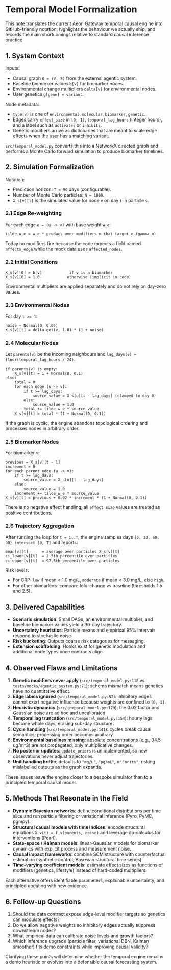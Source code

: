 # Temporal Model Formalization

This note translates the current Aeon Gateway temporal causal engine into GitHub-friendly notation, highlights the behaviour we actually ship, and records the main shortcomings relative to standard causal inference practice.

## 1. System Context

Inputs:
- Causal graph `G = (V, E)` from the external agentic system.
- Baseline biomarker values `b[v]` for biomarker nodes.
- Environmental change multipliers `delta[v]` for environmental nodes.
- User genetics `g[gene] = variant`.

Node metadata:
- `type(v)` is one of `environmental`, `molecular`, `biomarker`, `genetic`.
- Edges carry `effect_size` in `[0, 1]`, `temporal_lag_hours` (integer hours), and a label such as `activates` or `inhibits`.
- Genetic modifiers arrive as dictionaries that are meant to scale edge effects when the user has a matching variant.

`src/temporal_model.py` converts this into a NetworkX directed graph and performs a Monte Carlo forward simulation to produce biomarker timelines.

## 2. Simulation Formalization

Notation:
- Prediction horizon: `T = 90` days (configurable).
- Number of Monte Carlo particles: `N = 1000`.
- `X_s[v][t]` is the simulated value for node `v` on day `t` in particle `s`.

### 2.1 Edge Re-weighting

For each edge `e = (u -> v)` with base weight `w_e`:

```
tilde_w_e = w_e * product over modifiers m that target e (gamma_m)
```

Today no modifiers fire because the code expects a field named `affects_edge` while the mock data uses `affected_nodes`.

### 2.2 Initial Conditions

```
X_s[v][0] = b[v]            if v is a biomarker
X_s[v][0] = 1.0            otherwise (implicit in code)
```

Environmental multipliers are applied separately and do not rely on day-zero values.

### 2.3 Environmental Nodes

For day `t >= 1`:

```
noise ~ Normal(0, 0.05)
X_s[v][t] = delta.get(v, 1.0) * (1 + noise)
```

### 2.4 Molecular Nodes

Let `parents(v)` be the incoming neighbours and `lag_days(e) = floor(temporal_lag_hours / 24)`.

```
if parents(v) is empty:
    X_s[v][t] = 1 + Normal(0, 0.1)
else:
    total = 0
    for each edge (u -> v):
        if t >= lag_days:
            source_value = X_s[u][t - lag_days] (clamped to day 0)
        else:
            source_value = 1.0
        total += tilde_w_e * source_value
    X_s[v][t] = total * (1 + Normal(0, 0.1))
```

If the graph is cyclic, the engine abandons topological ordering and processes nodes in arbitrary order.

### 2.5 Biomarker Nodes

For biomarker `v`:

```
previous = X_s[v][t - 1]
increment = 0
for each parent edge (u -> v):
    if t >= lag_days:
        source_value = X_s[u][t - lag_days]
    else:
        source_value = 1.0
    increment += tilde_w_e * source_value
X_s[v][t] = previous + 0.02 * increment * (1 + Normal(0, 0.1))
```

There is no negative effect handling; all `effect_size` values are treated as positive contributions.

### 2.6 Trajectory Aggregation

After running the loop for `t = 1..T`, the engine samples days `{0, 30, 60, 90} intersect [0, T]` and reports:

```
mean[v][t]      = average over particles X_s[v][t]
ci_lower[v][t]  = 2.5th percentile over particles
ci_upper[v][t]  = 97.5th percentile over particles
```

Risk levels:
- For CRP: `low` if mean < 1.0 mg/L, `moderate` if mean < 3.0 mg/L, else `high`.
- For other biomarkers: compare fold-change vs baseline (thresholds 1.5 and 2.5).

## 3. Delivered Capabilities

- **Scenario simulation**: Small DAGs, an environmental multiplier, and baseline biomarker values yield a 90-day trajectory.
- **Uncertainty heuristics**: Particle means and empirical 95% intervals respond to stochastic noise.
- **Risk bucketing**: Outputs coarse risk categories for messaging.
- **Extension scaffolding**: Hooks exist for genetic modulation and additional node types once contracts align.

## 4. Observed Flaws and Limitations

1. **Genetic modifiers never apply** (`src/temporal_model.py:118` vs `tests/mocks/agentic_system.py:71`): schema mismatch means genetics have no quantitative effect.
2. **Edge labels ignored** (`src/temporal_model.py:52`): inhibitory edges cannot exert negative influence because weights are confined to `[0, 1]`.
3. **Heuristic dynamics** (`src/temporal_model.py:179`): the 0.02 factor and Gaussian noise are ad hoc and uncalibrated.
4. **Temporal lag truncation** (`src/temporal_model.py:154`): hourly lags become whole days, erasing sub-day structure.
5. **Cycle handling** (`src/temporal_model.py:141`): cycles break causal semantics; processing order becomes arbitrary.
6. **Environmental baselines missing**: absolute concentrations (e.g., 34.5 ug/m^3) are not propagated, only multiplicative changes.
7. **No posterior updates**: `update_priors` is unimplemented, so new observations never adjust trajectories.
8. **Unit handling brittle**: defaults to `"mg/L"`, `"pg/mL"`, or `"units"`, risking mislabelled outputs as the graph expands.

These issues leave the engine closer to a bespoke simulator than to a principled temporal causal model.

## 5. Methods That Resonate in the Field

- **Dynamic Bayesian networks**: define conditional distributions per time slice and run particle filtering or variational inference (Pyro, PyMC, pgmpy).
- **Structural causal models with time indices**: encode structural equations `X_v(t) = f_v(parents, noise)` and leverage do-calculus for interventions (Pearl).
- **State-space / Kalman models**: linear-Gaussian models for biomarker dynamics with explicit process and measurement noise.
- **Causal impact frameworks**: combine SCM structure with counterfactual estimation (synthetic control, Bayesian structural time series).
- **Time-varying coefficient models**: estimate effect sizes as functions of modifiers (genetics, lifestyle) instead of hard-coded multipliers.

Each alternative offers identifiable parameters, explainable uncertainty, and principled updating with new evidence.

## 6. Follow-up Questions

1. Should the data contract expose edge-level modifier targets so genetics can modulate effects?
2. Do we allow negative weights so inhibitory edges actually suppress downstream nodes?
3. What empirical data can calibrate noise levels and growth factors?
4. Which inference upgrade (particle filter, variational DBN, Kalman smoother) fits demo constraints while improving causal validity?

Clarifying these points will determine whether the temporal engine remains a demo heuristic or evolves into a defensible causal forecasting system.
